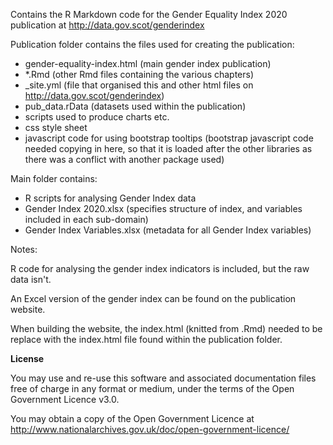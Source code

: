 Contains the R Markdown code for the Gender Equality Index 2020 publication at http://data.gov.scot/genderindex

Publication folder contains the files used for creating the publication:

- gender-equality-index.html (main gender index publication)
- *.Rmd (other Rmd files containing the various chapters)
- _site.yml (file that organised this and other html files on http://data.gov.scot/genderindex)
- pub_data.rData (datasets used within the publication)
- scripts used to produce charts etc.
- css style sheet
- javascript code for using bootstrap tooltips (bootstrap javascript code needed copying in here, so that it is loaded after the other libraries as there was a conflict with another package used)

Main folder contains:
- R scripts for analysing Gender Index data
- Gender Index 2020.xlsx (specifies structure of index, and variables included in each sub-domain)
- Gender Index Variables.xlsx (metadata for all Gender Index variables)

Notes:

R code for analysing the gender index indicators is included, but the raw data isn't. 

An Excel version of the gender index can be found on the publication website.

When building the website, the index.html (knitted from .Rmd) needed to be replace with the index.html file found within the publication folder.

**License**

You may use and re-use this software and associated documentation files free of charge in any format or medium, under the terms of the Open Government Licence v3.0.

You may obtain a copy of the Open Government Licence at http://www.nationalarchives.gov.uk/doc/open-government-licence/